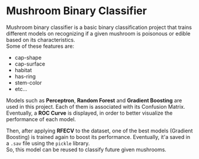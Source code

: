 # Mushroom Binary Classifier
Mushroom binary classifier is a basic binary classification project that trains different models on recognizing if a given mushroom is poisonous or edible based on its characteristics. \
Some of these features are:
- cap-shape
- cap-surface
- habitat
- has-ring
- stem-color
- etc...

Models such as **Perceptron**, **Random Forest** and **Gradient Boosting** are used in this project. Each of them is associated with its Confusion Matrix. \
Eventually, a **ROC Curve** is displayed, in order to better visualize the performance of each model.

Then, after applying **RFECV** to the dataset, one of the best models (Gradient Boosting) is trained again to boost its performance. Eventually, it'a saved in a `.sav` file using the `pickle` library.\
So, this model can be reused to classify future given mushrooms.
